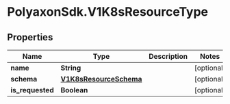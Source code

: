 # PolyaxonSdk.V1K8sResourceType

## Properties
Name | Type | Description | Notes
------------ | ------------- | ------------- | -------------
**name** | **String** |  | [optional] 
**schema** | [**V1K8sResourceSchema**](V1K8sResourceSchema.md) |  | [optional] 
**is_requested** | **Boolean** |  | [optional] 


